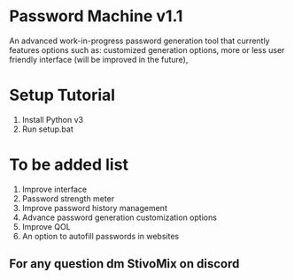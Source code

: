 # Password Machine v1.1
An advanced work-in-progress password generation tool that currently features options such as: customized generation options, more or less user friendly interface (will be improved in the future),

# Setup Tutorial
1. Install Python v3
2. Run setup.bat

# To be added list
1. Improve interface
2. Password strength meter
3. Improve password history management
4. Advance password generation customization options
5. Improve QOL
6. An option to autofill passwords in websites

## For any question dm StivoMix on discord
